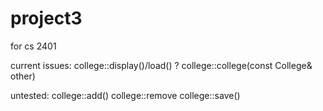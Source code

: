 # project3
for cs 2401

current issues:
college::display()/load() ?
college::college(const College& other)

untested:
college::add()
college::remove
college::save()
